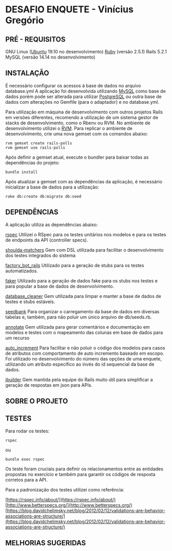 # DESAFIO ENQUETE - Vinícius Gregório

## PRÉ - REQUISITOS

GNU Linux ([Ubuntu](https://ubuntu.com/download/desktop/thank-you?version=19.10&architecture=amd64) 19.10 no desenvolvimento)
[Ruby](https://cache.ruby-lang.org/pub/ruby/2.7/ruby-2.7.1.tar.gz) (versão 2.5.1)
Rails 5.2.1
MySQL (versão 14.14 no desenvolvimento)

## INSTALAÇÃO

É necessário configurar os acessos à base de dados no arquivo database.yml
A aplicação foi desenvolvida utilizando [MySQL](https://www.mysql.com/) como base de dados porém pode ser alterada para utilizar [PostgreSQL](https://www.postgresql.org/) ou outra base de dados com alterações no Gemfile (para o adaptador) e no database.yml.

Para utilização em máquina de desenvolvimento com outros projetos Rails em versões diferentes, recomendo a utilização de um sistema gestor de stacks de desenvolvimento, como o Rbenv ou RVM. No ambiente de desenvolvimento utilizei o [RVM](https://rvm.io/). Para replicar o ambiente de desenvolvimento, crie uma nova gemset com os comandos abaixo:

```
rvm gemset create rails-polls
rvm gemset use rails-polls
```

Após definir a gemset atual, execute o bundler para baixar todas as dependências do projeto:

```
bundle install
```

Após atualizar a gemset com as dependências da aplicação, é necessário inicializar a base de dados para a utilização:

```
rake db:create db:migrate db:seed
```

## DEPENDÊNCIAS

A aplicação utiliza as dependências abaixo:

[rspec](https://github.com/rspec/rspec-rails)
  Utilizei o RSpec para os testes unitários nos modelos e para os testes de endpoints da API (controller specs).

[shoulda-matchers](https://github.com/thoughtbot/shoulda-matchers)
  Gem com DSL utilizada para facilitar o desenvolvimento dos testes integrados do sistema

[factory_bot_rails](https://github.com/thoughtbot/factory_bot_rails)
  Utilizado para a geração de stubs para os testes automatizados.

[faker](https://github.com/faker-ruby/faker)
  Utilizado para a geração de dados fake para os stubs nos testes e para popular a base de dados de desenvolvimento.

[database_cleaner](https://github.com/DatabaseCleaner/database_cleaner)
  Gem utilizada para limpar e manter a base de dados de testes e stubs estáveis.

[seedbank](https://github.com/james2m/seedbank)
  Para organizar o carregamento da base de dados em diversas tabelas e, também, para não poluir um único arquivo de db/seeds.rb.

[annotate](https://github.com/ctran/annotate_models)
  Gem utilizada para gerar comentários e documentação em modelos e testes com o mapeamento das colunas em base de dados para um recurso

[auto_increment](https://github.com/felipediesel/auto_increment)
  Para facilitar e não poluir o código dos modelos para casos de atributos com comportamento de auto incremento baseado em escopo. Foi utilizado no desenvolvimento do número das opções de uma enquete, utilizando um atributo específico ao invés do id sequencial da base de dados.

[jbuilder](https://github.com/rails/jbuilder)
  Gem mantida pela equipe do Rails muito útil para simplificar a geração de respostas em json para APIs.

## SOBRE O PROJETO

## TESTES

Para rodar os testes:

```
rspec
```

ou

```
bundle exec rspec
```

Os teste foram cruciais para definir os relacionamentos entre as entidades propostas no exercício e também para garantir os códigos de resposta corretos para a API.

Para a padronização dos testes utilizei como referência:

[https://rspec.info/about/](https://rspec.info/about/)
[http://www.betterspecs.org/](http://www.betterspecs.org/)
[https://blog.davidchelimsky.net/blog/2012/02/12/validations-are-behavior-associations-are-structure/](https://blog.davidchelimsky.net/blog/2012/02/12/validations-are-behavior-associations-are-structure/)

## MELHORIAS SUGERIDAS
